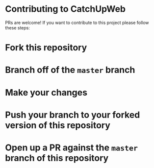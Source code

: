 # Contributing to CatchUpWeb
PRs are welcome! If you want to contribute to this project please follow these steps:

# Fork this repository
# Branch off of the `master` branch
# Make your changes
# Push your branch to your forked version of this repository
# Open up a PR against the `master` branch of this repository

